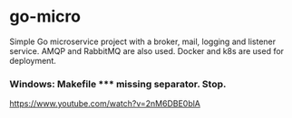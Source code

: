 # go-micro
Simple Go microservice project with a broker, mail, logging and listener service. AMQP and RabbitMQ are also used. Docker and k8s are used for deployment.

### Windows: Makefile *** missing separator.  Stop.
https://www.youtube.com/watch?v=2nM6DBE0blA
